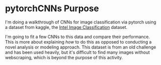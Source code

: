 # pytorchCNNs Purpose

I'm doing a walkthrough of CNNs for image classification via pytorch using a dataset from kaggle, the [Intel Image Classification](https://www.kaggle.com/datasets/puneet6060/intel-image-classification) dataset.

I'm going to fit a few CNNs to this data and compare their performance. This is more about explaining *how* to do this as opposed to conducting a novel analysis or modeling approach. This dataset is from an old challenge and has been used heavily, but it's difficult to find many images without webscraping, which is beyond the purpose of this activity.
